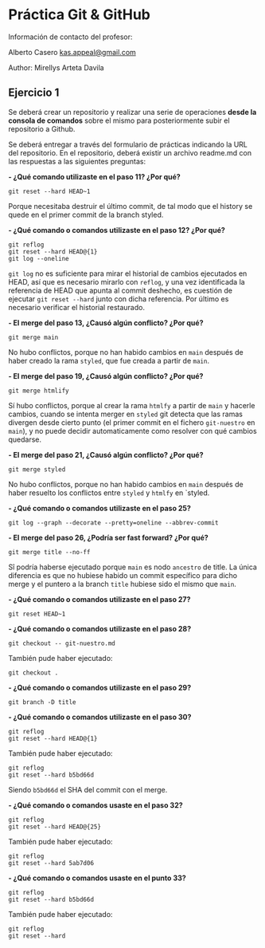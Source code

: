 # Práctica Git & GitHub

Información de contacto del profesor:

Alberto Casero
kas.appeal@gmail.com

Author: Mirellys Arteta Davila

## Ejercicio 1
Se deberá crear un repositorio y realizar una serie de operaciones **desde la consola de
comandos** sobre el mismo para posteriormente subir el repositorio a Github.

Se deberá entregar a través del formulario de prácticas indicando la URL del repositorio. En el
repositorio, deberá existir un archivo readme.md con las respuestas a las siguientes preguntas:

**- ¿Qué comando utilizaste en el paso 11? ¿Por qué?**

```
git reset --hard HEAD~1
```
Porque necesitaba destruir el último commit, de tal modo que el history se quede en el primer commit de la branch styled.


**- ¿Qué comando o comandos utilizaste en el paso 12? ¿Por qué?**

```
git reflog
git reset --hard HEAD@{1}
git log --oneline
```
`git log` no es suficiente para mirar el historial de cambios ejecutados en HEAD, así que es necesario mirarlo con `reflog`, y una vez identificada la referencia de HEAD que apunta al commit deshecho, es cuestión de ejecutar `git reset --hard` junto con dicha referencia. Por último es necesario verificar el historial restaurado.

**- El merge del paso 13, ¿Causó algún conflicto? ¿Por qué?**

```
git merge main
```
No hubo conflictos, porque no han habido cambios en `main` después de haber creado la rama `styled`, que fue creada a partir de `main`.

**- El merge del paso 19, ¿Causó algún conflicto? ¿Por qué?**

```
git merge htmlify

```

Sí hubo conflictos, porque al crear la rama `htmlfy` a partir de `main` y hacerle cambios, cuando se intenta merger en `styled` git detecta que las ramas divergen desde cierto punto (el primer commit en el fichero `git-nuestro` en `main`), y no puede decidir automaticamente como resolver con qué cambios quedarse.


**- El merge del paso 21, ¿Causó algún conflicto? ¿Por qué?**

```
git merge styled
```
No hubo conflictos, porque no han habido cambios en `main` después de haber resuelto los conflictos entre `styled` y `htmlfy` en `styled.

**- ¿Qué comando o comandos utilizaste en el paso 25?**

```
git log --graph --decorate --pretty=oneline --abbrev-commit
```

**- El merge del paso 26, ¿Podría ser fast forward? ¿Por qué?**

```
git merge title --no-ff
```
Sî podría haberse ejecutado porque `main` es nodo `ancestro` de title. La única diferencia es que no hubiese habido un commit específico para dicho merge y el puntero a la branch `title` hubiese sido el mismo que `main`.

**- ¿Qué comando o comandos utilizaste en el paso 27?**

```
git reset HEAD~1
```

**- ¿Qué comando o comandos utilizaste en el paso 28?**

```
git checkout -- git-nuestro.md
```

También pude haber ejecutado:

```
git checkout .
```

**- ¿Qué comando o comandos utilizaste en el paso 29?**

```
git branch -D title
```

**- ¿Qué comando o comandos utilizaste en el paso 30?**

```
git reflog
git reset --hard HEAD@{1}
```

También pude haber ejecutado:

```
git reflog
git reset --hard b5bd66d
```
Siendo `b5bd66d` el SHA del commit con el merge.

**- ¿Qué comando o comandos usaste en el paso 32?**

```
git reflog
git reset --hard HEAD@{25}
```

También pude haber ejecutado:

```
git reflog
git reset --hard 5ab7d06
```

**- ¿Qué comando o comandos usaste en el punto 33?**


```
git reflog
git reset --hard b5bd66d
```

También pude haber ejecutado:

```
git reflog
git reset --hard
```
